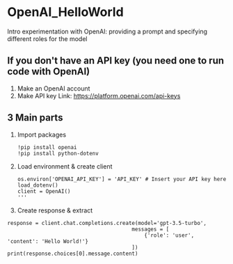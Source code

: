 # OpenAI_HelloWorld
Intro experimentation with OpenAI: providing a prompt and specifying different roles for the model

## If you don't have an API key (you need one to run code with OpenAI)
1. Make an OpenAI account
2. Make API key
Link: https://platform.openai.com/api-keys

## 3 Main parts
1. Import packages
   ```
   !pip install openai
   !pip install python-dotenv
   ```
2. Load environment & create client
   ```
   os.environ['OPENAI_API_KEY'] = 'API_KEY' # Insert your API key here
   load_dotenv()
   client = OpenAI()
   '''
3. Create response & extract
  ```
  response = client.chat.completions.create(model='gpt-3.5-turbo',
                                          messages = [
                                              {'role': 'user', 'content': 'Hello World!'}
                                          ])
print(response.choices[0].message.content)
```
